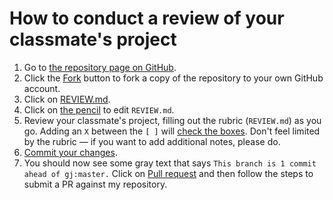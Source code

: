 # How to conduct a review of your classmate's project

1. Go to [the repository page on GitHub](https://github.com/gj/re-coded-js-final-project).
2. Click the [Fork](http://i.imgur.com/caYo4th.png) button to fork a copy of the repository to your own GitHub account.
3. Click on [REVIEW.md](http://i.imgur.com/4vhFiXo.png).
4. Click on [the pencil](http://i.imgur.com/P59ajSN.png) to edit `REVIEW.md`.
5. Review your classmate's project, filling out the rubric (`REVIEW.md`) as you go. Adding an `X` between the `[ ]` will [check the boxes](http://i.imgur.com/fg9GhIt.png). Don't feel limited by the rubric — if you want to add additional notes, please do.
6. [Commit your changes](http://i.imgur.com/J4u1oCV.png).
7. You should now see some gray text that says `This branch is 1 commit ahead of gj:master.` Click on [Pull request](http://i.imgur.com/pjBzHhp.png) and then follow the steps to submit a PR against my repository.

